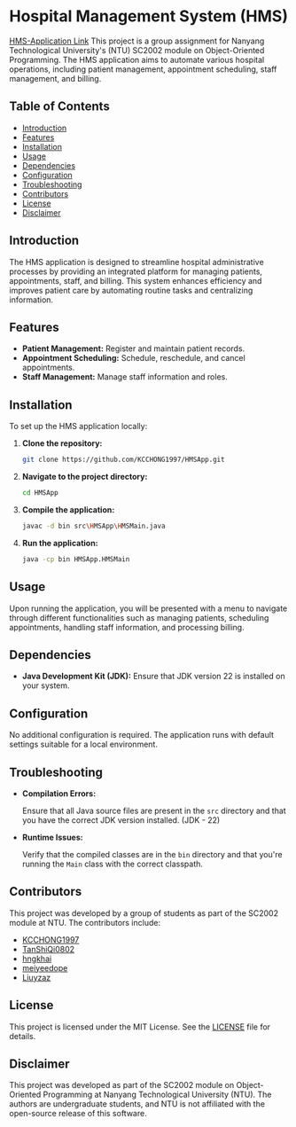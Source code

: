 # Hospital Management System (HMS)

[HMS-Application Link](https://github.com/KCCHONG1997/HMSApp)
This project is a group assignment for Nanyang Technological University's (NTU) SC2002 module on Object-Oriented Programming. The HMS application aims to automate various hospital operations, including patient management, appointment scheduling, staff management, and billing.

## Table of Contents

- [Introduction](#introduction)
- [Features](#features)
- [Installation](#installation)
- [Usage](#usage)
- [Dependencies](#dependencies)
- [Configuration](#configuration)
- [Troubleshooting](#troubleshooting)
- [Contributors](#contributors)
- [License](#license)
- [Disclaimer](#disclaimer)

## Introduction

The HMS application is designed to streamline hospital administrative processes by providing an integrated platform for managing patients, appointments, staff, and billing. This system enhances efficiency and improves patient care by automating routine tasks and centralizing information.

## Features

- **Patient Management:** Register and maintain patient records.
- **Appointment Scheduling:** Schedule, reschedule, and cancel appointments.
- **Staff Management:** Manage staff information and roles.

## Installation

To set up the HMS application locally:

1. **Clone the repository:**

   ```bash
   git clone https://github.com/KCCHONG1997/HMSApp.git
   ```

2. **Navigate to the project directory:**
   ```bash
   cd HMSApp
   ```
3. **Compile the application:**

   ```bash
   javac -d bin src\HMSApp\HMSMain.java
   ```

4. **Run the application:**
   ```bash
   java -cp bin HMSApp.HMSMain
   ```

## Usage

Upon running the application, you will be presented with a menu to navigate through different functionalities such as managing patients, scheduling appointments, handling staff information, and processing billing.

## Dependencies

- **Java Development Kit (JDK):** Ensure that JDK version 22 is installed on your system.

## Configuration

No additional configuration is required. The application runs with default settings suitable for a local environment.

## Troubleshooting

- **Compilation Errors:**

  Ensure that all Java source files are present in the `src` directory and that you have the correct JDK version installed. (JDK - 22)

- **Runtime Issues:**

  Verify that the compiled classes are in the `bin` directory and that you're running the `Main` class with the correct classpath.

## Contributors

This project was developed by a group of students as part of the SC2002 module at NTU. The contributors include:

- [KCCHONG1997](https://github.com/KCCHONG1997)
- [TanShiQi0802](https://github.com/TanShiQi0802)
- [hngkhai](https://github.com/hngkhai)
- [meiyeedope](https://github.com/meiyeedope)
- [Liuyzaz](https://github.com/Liuyzaz)

## License

This project is licensed under the MIT License. See the [LICENSE](LICENSE) file for details.

## Disclaimer

This project was developed as part of the SC2002 module on Object-Oriented Programming at Nanyang Technological University (NTU). The authors are undergraduate students, and NTU is not affiliated with the open-source release of this software.
